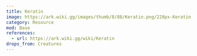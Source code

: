 ```yaml
---
title: Keratin
image: https://ark.wiki.gg/images/thumb/8/88/Keratin.png/228px-Keratin.png
category: Resource
mod: Base
references:
  - url: https://ark.wiki.gg/wiki/Keratin
drops_from: Creatures
---
```

